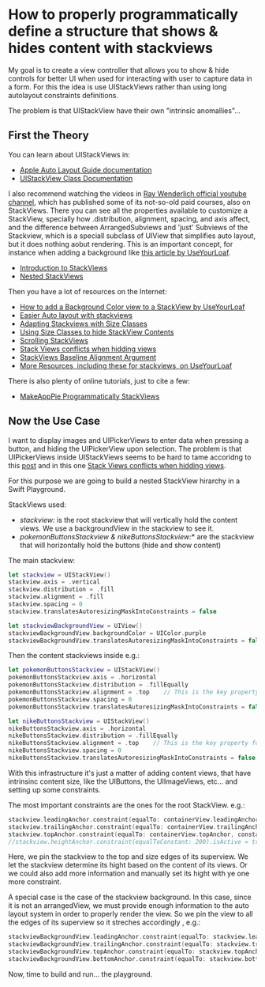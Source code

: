# How to properly programmatically define a structure that shows & hides content with stackviews 
My goal is to create a view controller that allows you to show & hide controls for better UI when used for interacting with user to capture data in a form. For this the idea is use UIStackViews rather than using long autolayout constraints definitions.

The problem is that UIStackView have their own "intrinsic anomallies"...

## First the Theory
You can learn about UIStackViews in:

 * [Apple Auto Layout Guide documentation](https://developer.apple.com/library/content/documentation/UserExperience/Conceptual/AutolayoutPG/LayoutUsingStackViews.html#//apple_ref/doc/uid/TP40010853-CH11-SW1)
 * [UIStackView Class Documentation](https://developer.apple.com/documentation/uikit/uistackview)

I also recommend watching the videos in [Ray Wenderlich official youtube channel](https://www.youtube.com/user/rwenderlich), which has published some of its not-so-old paid courses, also on StackViews. There you can see all the properties available to customize a StackView, specially how .distribution, alignment, spacing, and axis affect, and the difference between ArrangedSubviews and 'just' Subviews of the Stackview, which is a speciall subclass of UIView that simplifies auto layout, but it does nothing aobut rendering. This is an important concept, for instance when adding a background like [this article by UseYourLoaf](https://useyourloaf.com/blog/stack-view-background-color/). 
 * [Introduction to StackViews](https://www.youtube.com/watch?v=ftf9V_u9g9I) 
 * [Nested StackViews](https://www.youtube.com/watch?v=QN7Q1rQ89aQ)
 

Then you have a lot of resources on the Internet:
 * [How to add a Background Color view to a StackView by UseYourLoaf](https://useyourloaf.com/blog/stack-view-background-color/)
 * [Easier Auto layout with stackviews](https://useyourloaf.com/blog/easier-autolayout-with-stackviews/)
 * [Adapting Stackviews with Size Classes](https://useyourloaf.com/blog/adapting-stack-views-with-size-classes/)
* [Using Size Classes to hide StackView Contents](https://useyourloaf.com/blog/using-size-classes-to-hide-stack-view-contents/)
* [Scrolling StackViews](https://useyourloaf.com/blog/scrolling-stack-views/)
* [Stack Views conflicts when hidding views](https://useyourloaf.com/blog/stack-view-constraint-conflicts-when-hiding-views/)
* [StackViews Baseline Alignment Argument](https://useyourloaf.com/blog/stack-view-baseline-alignment-issue/)
* [More Resources, including these for stackviews, on UseYourLoaf](https://useyourloaf.com/archives/)

There is also plenty of online tutorials, just to cite a few:
 * [MakeAppPie Programmatically StackViews](https://makeapppie.com/2015/11/11/how-to-add-stack-views-programmatically-and-almost-avoid-autolayout/) 
 
## Now the Use Case
I want to display images and UIPickerViews to enter data when pressing a button, and hiding the UIPickerView upon selection. The problem is that UIPickerViews inside UIStackViews seems to be hard to tame accoridng to this [post](https://codexample.org/questions/419376/animate-datepicker-hide-show-in-stackview.c) and in this one [Stack Views conflicts when hidding views](https://useyourloaf.com/blog/stack-view-constraint-conflicts-when-hiding-views/).

For this purpose we are going to build a nested StackView hirarchy in a Swift Playground.

StackViews used: 
 * *stackview:* is the root stackview that will vertically hold the content views. We use a backgroundView in the stackview to see it.
 * *pokemonButtonsStackview & nikeButtonsStackview:** are the stackview that will horizontally hold the buttons (hide and show content)

The main stackview:
```swift
let stackview = UIStackView()
stackview.axis = .vertical
stackview.distribution = .fill
stackview.alignment = .fill
stackview.spacing = 0
stackview.translatesAutoresizingMaskIntoConstraints = false

let stackviewBackgroundView = UIView()
stackviewBackgroundView.backgroundColor = UIColor.purple
stackviewBackgroundView.translatesAutoresizingMaskIntoConstraints = false
```

Then the content stackviews inside e.g.:
```swift
let pokemonButtonsStackview = UIStackView()
pokemonButtonsStackview.axis = .horizontal
pokemonButtonsStackview.distribution = .fillEqually
pokemonButtonsStackview.alignment = .top    // This is the key property for properly aligning the buttons to the top of the view provided by the vertical stackview!!!
pokemonButtonsStackview.spacing = 0
pokemonButtonsStackview.translatesAutoresizingMaskIntoConstraints = false

let nikeButtonsStackview = UIStackView()
nikeButtonsStackview.axis = .horizontal
nikeButtonsStackview.distribution = .fillEqually
nikeButtonsStackview.alignment = .top    // This is the key property for properly aligning the buttons to the top of the view provided by the vertical stackview!!!
nikeButtonsStackview.spacing = 0
nikeButtonsStackview.translatesAutoresizingMaskIntoConstraints = false
```

With this infrastructure it's just a matter of adding content views, that have intrinsinc content size, like the UIButtons, the UIImageViews, etc... and setting up some constraints.

The most important constraints are the ones for the root StackView. e.g.:
```swift
stackview.leadingAnchor.constraint(equalTo: containerView.leadingAnchor, constant: 0).isActive = true
stackview.trailingAnchor.constraint(equalTo: containerView.trailingAnchor, constant: 0).isActive = true
stackview.topAnchor.constraint(equalTo: containerView.topAnchor, constant: 0).isActive = true
//stackview.heightAnchor.constraint(equalToConstant: 200).isActive = true
```
Here, we pin the stackview to the top and size edges of its superview. We let the stackview determine its hight based on the content of its views. Or we could also add more information and manually set its hight with ye one more constraint.

A special case is the case of the stackview background. In this case, since it is not an arrangedView, we must provide enough information to the auto layout system in order to properly render the view. So we pin the view to all the edges of its superview so it streches accordingly , e.g.:
```swift
stackviewBackgroundView.leadingAnchor.constraint(equalTo: stackview.leadingAnchor, constant: 0).isActive = true
stackviewBackgroundView.trailingAnchor.constraint(equalTo: stackview.trailingAnchor, constant: 0).isActive = true
stackviewBackgroundView.topAnchor.constraint(equalTo: stackview.topAnchor, constant: 0).isActive = true
stackviewBackgroundView.bottomAnchor.constraint(equalTo: stackview.bottomAnchor, constant: 0).isActive = true
```

Now, time to build and run... the playground.


